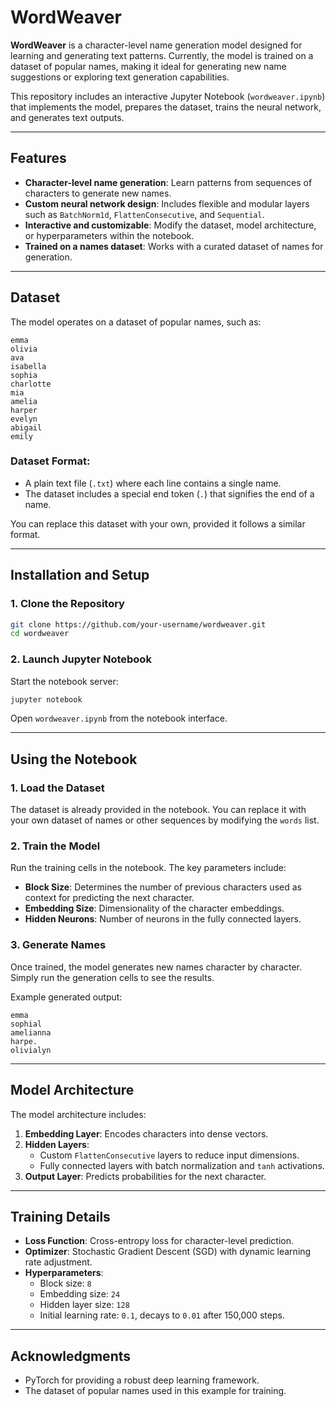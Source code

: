 # WordWeaver

**WordWeaver** is a character-level name generation model designed for learning and generating text patterns. Currently, the model is trained on a dataset of popular names, making it ideal for generating new name suggestions or exploring text generation capabilities.

This repository includes an interactive Jupyter Notebook (`wordweaver.ipynb`) that implements the model, prepares the dataset, trains the neural network, and generates text outputs.

---

## Features

- **Character-level name generation**: Learn patterns from sequences of characters to generate new names.
- **Custom neural network design**: Includes flexible and modular layers such as `BatchNorm1d`, `FlattenConsecutive`, and `Sequential`.
- **Interactive and customizable**: Modify the dataset, model architecture, or hyperparameters within the notebook.
- **Trained on a names dataset**: Works with a curated dataset of names for generation.

---

## Dataset

The model operates on a dataset of popular names, such as:

```plaintext
emma
olivia
ava
isabella
sophia
charlotte
mia
amelia
harper
evelyn
abigail
emily
```

### Dataset Format:
- A plain text file (`.txt`) where each line contains a single name.
- The dataset includes a special end token (`.`) that signifies the end of a name.

You can replace this dataset with your own, provided it follows a similar format.

---

## Installation and Setup

### 1. Clone the Repository
```bash
git clone https://github.com/your-username/wordweaver.git
cd wordweaver
```

### 2. Launch Jupyter Notebook
Start the notebook server:
```bash
jupyter notebook
```

Open `wordweaver.ipynb` from the notebook interface.

---

## Using the Notebook

### 1. Load the Dataset
The dataset is already provided in the notebook. You can replace it with your own dataset of names or other sequences by modifying the `words` list.

### 2. Train the Model
Run the training cells in the notebook. The key parameters include:
- **Block Size**: Determines the number of previous characters used as context for predicting the next character.
- **Embedding Size**: Dimensionality of the character embeddings.
- **Hidden Neurons**: Number of neurons in the fully connected layers.

### 3. Generate Names
Once trained, the model generates new names character by character. Simply run the generation cells to see the results.

Example generated output:
```plaintext
emma
sophial
amelianna
harpe.
olivialyn
```

---

## Model Architecture

The model architecture includes:
1. **Embedding Layer**: Encodes characters into dense vectors.
2. **Hidden Layers**:
   - Custom `FlattenConsecutive` layers to reduce input dimensions.
   - Fully connected layers with batch normalization and `tanh` activations.
3. **Output Layer**: Predicts probabilities for the next character.

---

## Training Details

- **Loss Function**: Cross-entropy loss for character-level prediction.
- **Optimizer**: Stochastic Gradient Descent (SGD) with dynamic learning rate adjustment.
- **Hyperparameters**:
  - Block size: `8`
  - Embedding size: `24`
  - Hidden layer size: `128`
  - Initial learning rate: `0.1`, decays to `0.01` after 150,000 steps.

---

## Acknowledgments

- PyTorch for providing a robust deep learning framework.
- The dataset of popular names used in this example for training.
